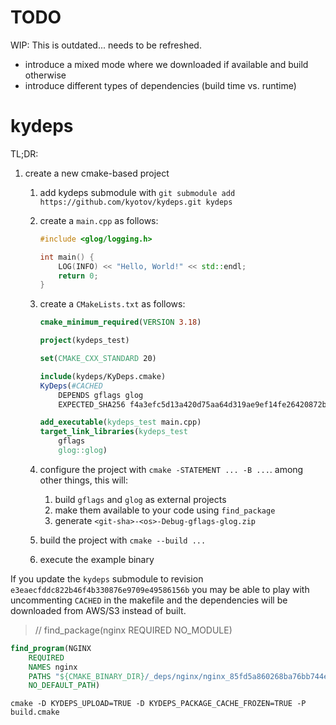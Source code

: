 # TODO

WIP: This is outdated... needs to be refreshed.

* introduce a mixed mode where we downloaded if available and build otherwise
* introduce different types of dependencies (build time vs. runtime) 

# kydeps

TL;DR:

1. create a new cmake-based project
    1. add kydeps submodule with `git submodule add https://github.com/kyotov/kydeps.git kydeps`
    1. create a `main.cpp` as follows:
        ```c++
        #include <glog/logging.h>
        
        int main() {
            LOG(INFO) << "Hello, World!" << std::endl;
            return 0;
        }
        ```
    1. create a `CMakeLists.txt` as follows:
        ```cmake
        cmake_minimum_required(VERSION 3.18)
        
        project(kydeps_test)
        
        set(CMAKE_CXX_STANDARD 20)
        
        include(kydeps/KyDeps.cmake)
        KyDeps(#CACHED
            DEPENDS gflags glog
            EXPECTED_SHA256 f4a3efc5d13a420d75aa64d319ae9ef14fe26420872bd86664666e05a323cf0d)
        
        add_executable(kydeps_test main.cpp)
        target_link_libraries(kydeps_test
            gflags
            glog::glog)
        ```
    1. configure the project with `cmake -STATEMENT ... -B ...`. among other things, this will:
        1. build `gflags` and `glog` as external projects
        1. make them available to your code using `find_package`
        1. generate `<git-sha>-<os>-Debug-gflags-glog.zip`

    1. build the project with `cmake --build ...`
    1. execute the example binary

If you update the `kydeps` submodule to revision `e3eaecfddc822b46f4b330876e9709e49586156b` 
you may be able to play with uncommenting `CACHED` in the makefile and the dependencies will be
downloaded from AWS/S3 instead of built.

> // find_package(nginx REQUIRED NO_MODULE)
```cmake
find_program(NGINX
    REQUIRED
    NAMES nginx
    PATHS "${CMAKE_BINARY_DIR}/_deps/nginx/nginx_85fd5a860268ba76bb744e4d086381816f2911a1/install"
    NO_DEFAULT_PATH)
```


`cmake -D KYDEPS_UPLOAD=TRUE -D KYDEPS_PACKAGE_CACHE_FROZEN=TRUE -P build.cmake`
